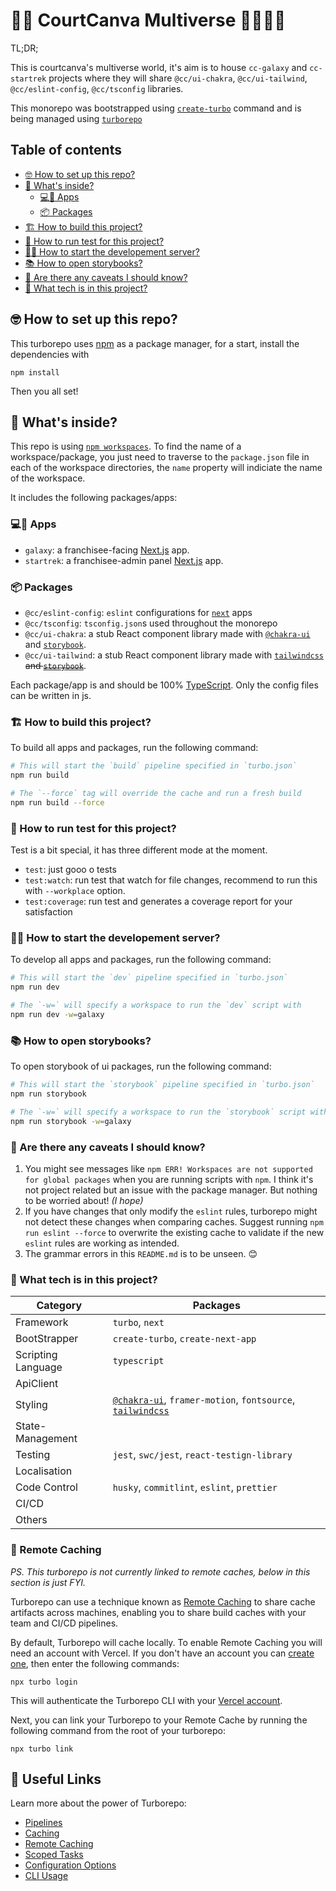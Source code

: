 # 🌌🚀 CourtCanva Multiverse 🏸🎾🏀🏐

TL;DR;

This is courtcanva's multiverse world, it's aim is to house `cc-galaxy` and `cc-startrek` projects where they will share `@cc/ui-chakra`, `@cc/ui-tailwind`, `@cc/eslint-config`, `@cc/tsconfig` libraries.

This monorepo was bootstrapped using [`create-turbo`](https://turborepo.org/docs/getting-started/create-new) command and is being managed using [`turborepo`](https://turborepo.org/docs)

## Table of contents

- [🤓 How to set up this repo?](#🤓-how-to-set-up-this-repo)
- [🤔 What's inside?](#🤔-whats-inside)
  - [💻📱 Apps](#💻📱-apps)
  - [📦 Packages](#📦-packages)
- [🏗️ How to build this project?](#🏗️-how-to-build-this-project)
- [🧪 How to run test for this project?](#)
- [🧑‍💻 How to start the developement server?](#🧑‍💻-how-to-start-the-developement-server)
- [📚 How to open storybooks?](#📚-how-to-open-storybooks)
- [📝 Are there any caveats I should know?](#📝-are-there-any-caveats-i-should-know)
- [🥞 What tech is in this project?](#🥞-what-tech-is-in-this-project)

## 🤓 How to set up this repo?

This turborepo uses [npm](https://www.npmjs.com/) as a package manager, for a start, install the dependencies with

```
npm install
```

Then you all set!

## 🤔 What's inside?

This repo is using [`npm workspaces`](https://docs.npmjs.com/cli/v7/using-npm/workspaces). To find the name of a workspace/package, you just need to traverse to the `package.json` file in each of the workspace directories, the `name` property will indiciate the name of the workspace.

It includes the following packages/apps:

### 💻📱 Apps

- `galaxy`: a franchisee-facing [Next.js](https://nextjs.org) app.
- `startrek`: a franchisee-admin panel [Next.js](https://nextjs.org) app.

### 📦 Packages

- `@cc/eslint-config`: `eslint` configurations for [`next`](https://nextjs.org/) apps
- `@cc/tsconfig`: `tsconfig.json`s used throughout the monorepo
- `@cc/ui-chakra`: a stub React component library made with [`@chakra-ui`](https://chakra-ui.com/) and [`storybook`](https://storybook.js.org/).
- `@cc/ui-tailwind`: a stub React component library made with [`tailwindcss`](https://tailwindcss.com/) ~~and [`storybook`](https://storybook.js.org/)~~.

Each package/app is and should be 100% [TypeScript](https://www.typescriptlang.org/).
Only the config files can be written in js.

### 🏗️ How to build this project?

To build all apps and packages, run the following command:

```bash
# This will start the `build` pipeline specified in `turbo.json`
npm run build

# The `--force` tag will override the cache and run a fresh build
npm run build --force
```

### 🧪 How to run test for this project?

Test is a bit special, it has three different mode at the moment.

- `test`: just gooo o tests
- `test:watch`: run test that watch for file changes, recommend to run this with `--workplace` option.
- `test:coverage`: run test and generates a coverage report for your satisfaction

### 🧑‍💻 How to start the developement server?

To develop all apps and packages, run the following command:

```bash
# This will start the `dev` pipeline specified in `turbo.json`
npm run dev

# The `-w=` will specify a workspace to run the `dev` script with
npm run dev -w=galaxy
```

### 📚 How to open storybooks?

To open storybook of ui packages, run the following command:

```bash
# This will start the `storybook` pipeline specified in `turbo.json`
npm run storybook

# The `-w=` will specify a workspace to run the `storybook` script with
npm run storybook -w=galaxy
```

### 📝 Are there any caveats I should know?

1. You might see messages like `npm ERR! Workspaces are not supported for global packages` when you are running scripts with `npm`. I think it's not project related but an issue with the package manager. But nothing to be worried about! _(I hope)_
2. If you have changes that only modify the `eslint` rules, turborepo might not detect these changes when comparing caches. Suggest running `npm run eslint --force` to overwrite the existing cache to validate if the new `eslint` rules are working as intended.
3. The grammar errors in this `README.md` is to be unseen. 😊

### 🥞 What tech is in this project?

| Category           | Packages                                                                                                         |
| ------------------ | ---------------------------------------------------------------------------------------------------------------- |
| Framework          | `turbo`, `next`                                                                                                  |
| BootStrapper       | `create-turbo`, `create-next-app`                                                                                |
| Scripting Language | `typescript`                                                                                                     |
| ApiClient          |                                                                                                                  |
| Styling            | [`@chakra-ui`](https://chakra-ui.com/), `framer-motion`, `fontsource`, [`tailwindcss`](https://tailwindcss.com/) |
| State-Management   |                                                                                                                  |
| Testing            | `jest`, `swc/jest`, `react-testign-library`                                                                      |
| Localisation       |                                                                                                                  |
| Code Control       | `husky`, `commitlint`, `eslint`, `prettier`                                                                      |
| CI/CD              |                                                                                                                  |
| Others             |                                                                                                                  |

### 💾 Remote Caching

_PS. This turborepo is not currently linked to remote caches, below in this section is just FYI._

Turborepo can use a technique known as [Remote Caching](https://turborepo.org/docs/core-concepts/remote-caching) to share cache artifacts across machines, enabling you to share build caches with your team and CI/CD pipelines.

By default, Turborepo will cache locally. To enable Remote Caching you will need an account with Vercel. If you don't have an account you can [create one](https://vercel.com/signup), then enter the following commands:

```
npx turbo login
```

This will authenticate the Turborepo CLI with your [Vercel account](https://vercel.com/docs/concepts/personal-accounts/overview).

Next, you can link your Turborepo to your Remote Cache by running the following command from the root of your turborepo:

```
npx turbo link
```

## 🔗 Useful Links

Learn more about the power of Turborepo:

- [Pipelines](https://turborepo.org/docs/core-concepts/pipelines)
- [Caching](https://turborepo.org/docs/core-concepts/caching)
- [Remote Caching](https://turborepo.org/docs/core-concepts/remote-caching)
- [Scoped Tasks](https://turborepo.org/docs/core-concepts/scopes)
- [Configuration Options](https://turborepo.org/docs/reference/configuration)
- [CLI Usage](https://turborepo.org/docs/reference/command-line-reference)

